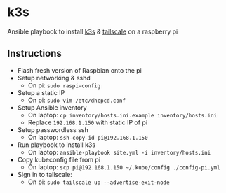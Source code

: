 # k3s
Ansible playbook to install [k3s] & [tailscale] on a raspberry pi

[k3s]: https://k3s.io/
[tailscale]: https://tailscale.com

## Instructions
- Flash fresh version of Raspbian onto the pi
- Setup networking & sshd
  - On pi: `sudo raspi-config`
- Setup a static IP
  - On pi: `sudo vim /etc/dhcpcd.conf`
- Setup Ansible inventory
  - On laptop: `cp inventory/hosts.ini.example inventory/hosts.ini`
  - Replace `192.168.1.150` with static IP of pi
- Setup passwordless ssh
  - On laptop: `ssh-copy-id pi@192.168.1.150`
- Run playbook to install k3s
  - On laptop: `ansible-playbook site.yml -i inventory/hosts.ini`
- Copy kubeconfig file from pi
  - On laptop: `scp pi@192.168.1.150 ~/.kube/config ./config-pi.yml`
- Sign in to tailscale:
  - On pi: `sudo tailscale up --advertise-exit-node`
